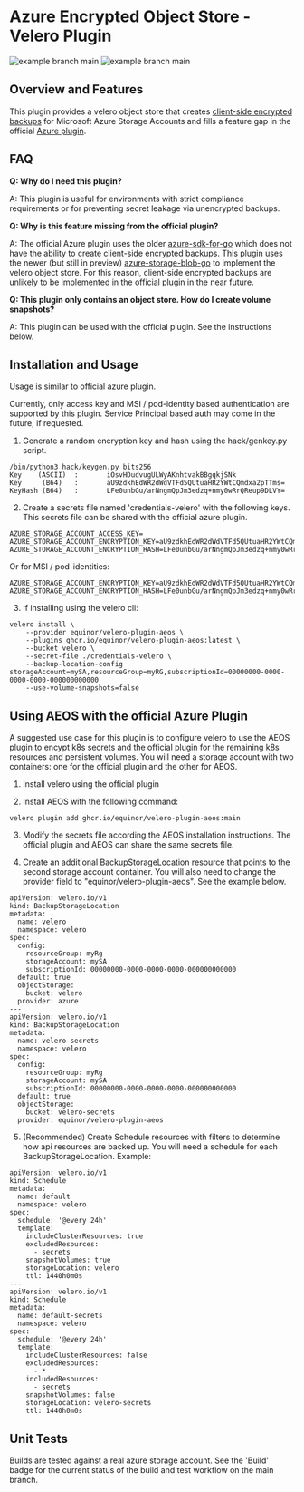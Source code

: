 # Azure Encrypted Object Store - Velero Plugin
![example branch main](https://github.com/equinor/velero-plugin-aeos/actions/workflows/build.yml/badge.svg)
![example branch main](https://github.com/equinor/velero-plugin-aeos/actions/workflows/docker-publish.yml/badge.svg)

## Overview and Features
This plugin provides a velero object store that creates [client-side encrypted backups](https://docs.microsoft.com/en-us/azure/storage/common/storage-client-side-encryption?toc=%2Fazure%2Fstorage%2Fblobs%2Ftoc.json&tabs=dotnet) for Microsoft Azure Storage Accounts and fills a feature gap in the official [Azure plugin](https://github.com/vmware-tanzu/velero-plugin-for-microsoft-azure).

## FAQ
**Q: Why do I need this plugin?**

A: This plugin is useful for environments with strict compliance requirements or for preventing secret leakage via unencrypted backups.

**Q: Why is this feature missing from the official plugin?**

A: The official Azure plugin uses the older [azure-sdk-for-go](https://github.com/Azure/azure-sdk-for-go) which does not have the ability to create client-side encrypted backups. This plugin uses the newer (but still in preview) [azure-storage-blob-go](https://github.com/Azure/azure-storage-blob-go) to implement the velero object store. For this reason, client-side encrypted backups are unlikely to be implemented in the official plugin in the near future.

**Q: This plugin only contains an object store. How do I create volume snapshots?**

A: This plugin can be used with the official plugin. See the instructions below.

## Installation and Usage
Usage is similar to official azure plugin.

Currently, only access key and MSI / pod-identity based authentication are supported by this plugin. Service Principal based auth may come in the future, if requested.

1. Generate a random encryption key and hash using the hack/genkey.py script.
```
/bin/python3 hack/keygen.py bits256
Key    (ASCII)  :       iOsvHDudvugULWyAKnhtvakBBgqkjSNk
Key     (B64)   :       aU9zdkhEdWR2dWdVTFd5QUtuaHR2YWtCQmdxa2pTTms=
KeyHash (B64)   :       LFe0unbGu/arNngmQpJm3edzq+nmy0wRrQReup9DLVY=
```

2. Create a secrets file named 'credentials-velero' with the following keys. This secrets file can be shared with the official azure plugin.
```
AZURE_STORAGE_ACCOUNT_ACCESS_KEY=
AZURE_STORAGE_ACCOUNT_ENCRYPTION_KEY=aU9zdkhEdWR2dWdVTFd5QUtuaHR2YWtCQmdxa2pTTms
AZURE_STORAGE_ACCOUNT_ENCRYPTION_HASH=LFe0unbGu/arNngmQpJm3edzq+nmy0wRrQReup9DLVY=
```

Or for MSI / pod-identities:
```
AZURE_STORAGE_ACCOUNT_ENCRYPTION_KEY=aU9zdkhEdWR2dWdVTFd5QUtuaHR2YWtCQmdxa2pTTms
AZURE_STORAGE_ACCOUNT_ENCRYPTION_HASH=LFe0unbGu/arNngmQpJm3edzq+nmy0wRrQReup9DLVY=
```

3. If installing using the velero cli:
```
velero install \
    --provider equinor/velero-plugin-aeos \
    --plugins ghcr.io/equinor/velero-plugin-aeos:latest \
    --bucket velero \
    --secret-file ./credentials-velero \
    --backup-location-config storageAccount=mySA,resourceGroup=myRG,subscriptionId=00000000-0000-0000-0000-000000000000
    --use-volume-snapshots=false
```
## Using AEOS with the official Azure Plugin
A suggested use case for this plugin is to configure velero to use the AEOS plugin to encypt k8s secrets and the official plugin for the remaining k8s resources and persistent volumes. You will need a storage account with two containers: one for the official plugin and the other for AEOS.

1. Install velero using the official plugin

2. Install AEOS with the following command:
```
velero plugin add ghcr.io/equinor/velero-plugin-aeos:main
```

3. Modify the secrets file according the AEOS installation instructions. The official plugin and AEOS can share the same secrets file.

4. Create an additional BackupStorageLocation resource that points to the second storage account container. You will also need to change the provider field to "equinor/velero-plugin-aeos". See the example below.
```
apiVersion: velero.io/v1
kind: BackupStorageLocation
metadata:
  name: velero
  namespace: velero
spec:
  config:
    resourceGroup: myRg
    storageAccount: mySA
    subscriptionId: 00000000-0000-0000-0000-000000000000
  default: true
  objectStorage:
    bucket: velero
  provider: azure
---
apiVersion: velero.io/v1
kind: BackupStorageLocation
metadata:
  name: velero-secrets
  namespace: velero
spec:
  config:
    resourceGroup: myRg
    storageAccount: mySA
    subscriptionId: 00000000-0000-0000-0000-000000000000
  default: true
  objectStorage:
    bucket: velero-secrets
  provider: equinor/velero-plugin-aeos
```

5. (Recommended) Create Schedule resources with filters to determine how api resources are backed up. You will need a schedule for each BackupStorageLocation. Example:
```
apiVersion: velero.io/v1
kind: Schedule
metadata:
  name: default
  namespace: velero
spec:
  schedule: '@every 24h'
  template:
    includeClusterResources: true
    excludedResources:
      - secrets
    snapshotVolumes: true
    storageLocation: velero
    ttl: 1440h0m0s
---
apiVersion: velero.io/v1
kind: Schedule
metadata:
  name: default-secrets
  namespace: velero
spec:
  schedule: '@every 24h'
  template:
    includeClusterResources: false
    excludedResources:
      - *
    includedResources:
      - secrets
    snapshotVolumes: false
    storageLocation: velero-secrets
    ttl: 1440h0m0s
```
## Unit Tests
Builds are tested against a real azure storage account. See the 'Build' badge for the current status of the build and test workflow on the main branch.

